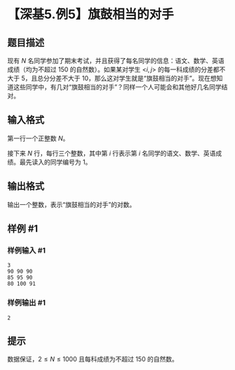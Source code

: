 # 【深基5.例5】旗鼓相当的对手

## 题目描述

现有 $N$ 名同学参加了期末考试，并且获得了每名同学的信息：语文、数学、英语成绩（均为不超过 $150$ 的自然数）。如果某对学生 $\text{<}i,j\text{>}$ 的每一科成绩的分差都不大于 $5$，且总分分差不大于 $10$，那么这对学生就是“旗鼓相当的对手”。现在想知道这些同学中，有几对“旗鼓相当的对手”？同样一个人可能会和其他好几名同学结对。

## 输入格式

第一行一个正整数 $N$。

接下来 $N$ 行，每行三个整数，其中第 $i$ 行表示第 $i$ 名同学的语文、数学、英语成绩。最先读入的同学编号为 $1$。

## 输出格式

输出一个整数，表示“旗鼓相当的对手”的对数。

## 样例 #1

### 样例输入 #1

```
3
90 90 90
85 95 90
80 100 91
```

### 样例输出 #1

```
2
```

## 提示

数据保证，$2 \le N\le 1000$ 且每科成绩为不超过 $150$ 的自然数。